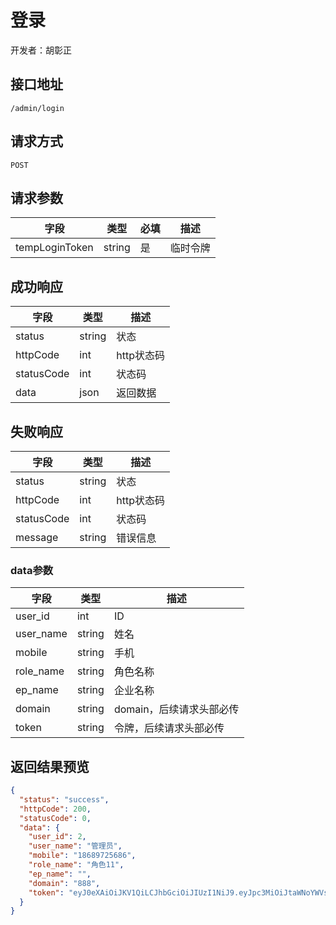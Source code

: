 # 登录

开发者：胡彰正

## 接口地址

`/admin/login`

## 请求方式

`POST`

## 请求参数

| 字段 | 类型   | 必填 | 描述     |
| ---- | ------ | ---- | -------- |
| tempLoginToken | string |是| 临时令牌 | 

## 成功响应

| 字段       | 类型    | 描述        |
| ---------- | ------- | ----------- |
| status    | string  | 状态    |
| httpCode     | int  | http状态码    |
| statusCode | int  | 状态码 |
| data  | json  | 返回数据      |

## 失败响应

| 字段       | 类型    | 描述        |
| ---------- | ------- | ----------- |
| status    | string  | 状态    |
| httpCode     | int  | http状态码    |
| statusCode | int  | 状态码 |
| message  | string  | 错误信息      |

### data参数

| 字段 | 类型 | 描述 |
| --- | --- | --- |
| user_id | int | ID |
| user_name | string | 姓名 |
| mobile | string | 手机 |
| role_name | string | 角色名称 |
| ep_name | string | 企业名称 |
| domain | string | domain，后续请求头部必传 |
| token | string | 令牌，后续请求头部必传 |

## 返回结果预览

```json
{
  "status": "success",
  "httpCode": 200,
  "statusCode": 0,
  "data": {
    "user_id": 2,
    "user_name": "管理员",
    "mobile": "18689725686",
    "role_name": "角色11",
    "ep_name": "",
    "domain": "888",
    "token": "eyJ0eXAiOiJKV1QiLCJhbGciOiJIUzI1NiJ9.eyJpc3MiOiJtaWNoYWVsa29ycy1qd3QiLCJzdWIiOiJ7XCJ1c2VyX2lkXCI6MixcIm1vYmlsZVwiOlwiMTg2ODk3MjU2ODZcIn0iLCJpYXQiOjE2MTAyOTgzMTIsImV4cCI6MTYxMDU5ODMxMn0.FjddoGiRZZtp317YtOzFKP8StPbOiw8b8RNVZQxv7SY"
  }
}
```